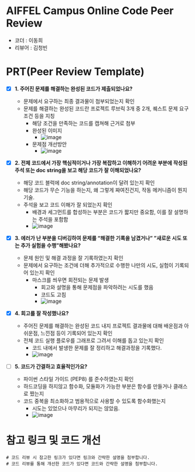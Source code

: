 # AIFFEL Campus Online Code Peer Review
- 코더 : 이동희
- 리뷰어 : 김청빈

# PRT(Peer Review Template)
- [X]  **1. 주어진 문제를 해결하는 완성된 코드가 제출되었나요?**
    - 문제에서 요구하는 최종 결과물이 첨부되었는지 확인
    - 문제를 해결하는 완성된 코드란 프로젝트 루브릭 3개 중 2개, 
    퀘스트 문제 요구조건 등을 지칭
        - 해당 조건을 만족하는 코드를 캡쳐해 근거로 첨부
        - 완성된 이미지
           - ![image](https://github.com/leedh/aiffel/assets/48667883/a5e54bd8-3a98-4cd9-a68b-d5c3b200e2ec)
        - 문제점 개선방안
           - ![image](https://github.com/leedh/aiffel/assets/48667883/b9f1cd7f-393b-4d00-8256-b50377644db7)

- [X]  **2. 전체 코드에서 가장 핵심적이거나 가장 복잡하고 이해하기 어려운 부분에 작성된 
주석 또는 doc string을 보고 해당 코드가 잘 이해되었나요?**
    - 해당 코드 블럭에 doc string/annotation이 달려 있는지 확인
    - 해당 코드가 무슨 기능을 하는지, 왜 그렇게 짜여진건지, 작동 메커니즘이 뭔지 기술.
    - 주석을 보고 코드 이해가 잘 되었는지 확인
        - 배경과 세그먼트를 합성하는 부분은 코드가 짧지만 중요함, 이를 잘 설명하는 주석을 포함함
        - ![image](https://github.com/leedh/aiffel/assets/48667883/44144a7e-4e01-489b-b5eb-69101d36a3b4)

        
- [X]  **3. 에러가 난 부분을 디버깅하여 문제를 “해결한 기록을 남겼거나” 
”새로운 시도 또는 추가 실험을 수행”해봤나요?**
    - 문제 원인 및 해결 과정을 잘 기록하였는지 확인
    - 문제에서 요구하는 조건에 더해 추가적으로 수행한 나만의 시도, 
    실험이 기록되어 있는지 확인
        - 마스크를 씌우면 회전되는 문제 발생
            - 회고와 설명을 통해 문제점을 파악하려는 시도를 했음
            - 코드도 고침
            - ![image](https://github.com/leedh/aiffel/assets/48667883/4a23182e-8f28-47b9-8e70-024c200867de)
    
- [X]  **4. 회고를 잘 작성했나요?**
    - 주어진 문제를 해결하는 완성된 코드 내지 프로젝트 결과물에 대해
    배운점과 아쉬운점, 느낀점 등이 기록되어 있는지 확인
    - 전체 코드 실행 플로우를 그래프로 그려서 이해를 돕고 있는지 확인
        - 코드 내에서 발생한 문제를 잘 정리하고 해결과정을 기록했다.
        - ![image](https://github.com/leedh/aiffel/assets/48667883/82e04ed3-0fca-4f3a-a8ef-2c488366527e)

        
- [ ]  **5. 코드가 간결하고 효율적인가요?**
    - 파이썬 스타일 가이드 (PEP8) 를 준수하였는지 확인
    - 하드코딩을 하지않고 함수화, 모듈화가 가능한 부분은 함수를 만들거나 클래스로 짰는지
    - 코드 중복을 최소화하고 범용적으로 사용할 수 있도록 함수화했는지
       - 시도는 있었으나 마무리가 되지는 않았음.
       - ![image](https://github.com/leedh/aiffel/assets/48667883/7dd09fb5-9278-4fb8-9955-f055a1abfa46)
 


# 참고 링크 및 코드 개선
```
# 코드 리뷰 시 참고한 링크가 있다면 링크와 간략한 설명을 첨부합니다.
# 코드 리뷰를 통해 개선한 코드가 있다면 코드와 간략한 설명을 첨부합니다.
```

